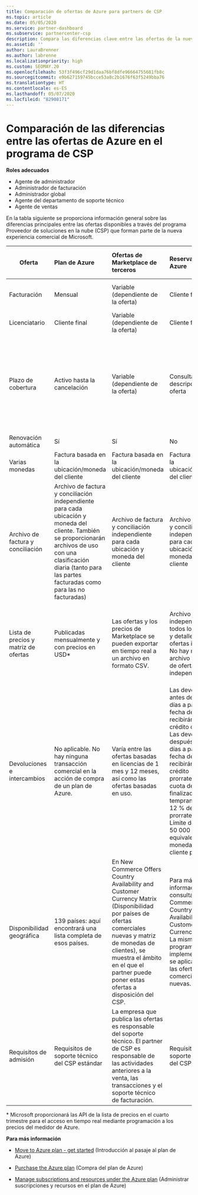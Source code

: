```yaml
---
title: Comparación de ofertas de Azure para partners de CSP
ms.topic: article
ms.date: 05/05/2020
ms.service: partner-dashboard
ms.subservice: partnercenter-csp
description: Compara las diferencias clave entre las ofertas de la nueva experiencia de Microsoft Commerce para partners en el programa de Proveedor de soluciones en la nube (CSP).
ms.assetid: ''
author: LauraBrenner
ms.author: labrenne
ms.localizationpriority: high
ms.custom: SEOMAY.20
ms.openlocfilehash: 53f3f496cf29d1daa76bf8dfe96664755681fb8c
ms.sourcegitcommit: e9b627159745bcce53a8c2b1676f63f5249bba76
ms.translationtype: HT
ms.contentlocale: es-ES
ms.lasthandoff: 05/07/2020
ms.locfileid: "82908171"
---
```

# <a name="compare-differences-between-azure-offers-in-the-csp-program"></a>Comparación de las diferencias entre las ofertas de Azure en el programa de CSP

**Roles adecuados**

- Agente de administrador
- Administrador de facturación
- Administrador global
- Agente del departamento de soporte técnico
- Agente de ventas

En la tabla siguiente se proporciona información general sobre las diferencias principales entre las ofertas disponibles a través del programa Proveedor de soluciones en la nube (CSP) que forman parte de la nueva experiencia comercial de Microsoft.


|**Oferta**| **Plan de Azure**|**Ofertas de Marketplace de terceros**|**Reservas de Azure**|**Suscripciones de servidor vendidas a través de CSP**|**Ofertas basadas en puestos**|
|-------------------|:------|:-----|:---------|:--------------|:---------|
|Facturación|Mensual|Variable (dependiente de la oferta)|Cliente final|Por adelantado para el plazo completo o de tres años|Mensual o anual|
|Licenciatario|Cliente final|Variable (dependiente de la oferta)|Cliente final| Cliente final|   Cliente final|
|Plazo de cobertura|Activo hasta la cancelación|Variable (dependiente de la oferta)|Consulta la descripción de la oferta|Todas las instancias de Azure Reservations tienen su propio período de cobertura único. Todas las suscripciones de servidor tendrán su propio período de cobertura único.|   Las licencias adicionales basadas en puestos se ajustarán al período de cobertura existente|
|Renovación automática|Sí|Sí|No| No|Sí|
|Varias monedas|Factura basada en la ubicación/moneda del cliente|Factura basada en la ubicación/moneda del cliente|Factura basada en la ubicación/moneda del cliente|Factura basada en la ubicación/moneda del cliente|Basada en la ubicación y moneda del partner| 
|Archivo de factura y conciliación|Archivo de factura y conciliación independiente para cada ubicación y moneda del cliente.  También se proporcionarán archivos de uso con una clasificación diaria (tanto para las partes facturadas como para las no facturadas) |Archivo de factura y conciliación independiente para cada ubicación y moneda del cliente|Archivo de factura y conciliación independiente para cada ubicación y moneda del cliente|Archivo de factura y conciliación independiente para cada ubicación y moneda del cliente|Todos los pedidos en un archivo de factura y conciliación|
|Lista de precios y matriz de ofertas|Publicadas mensualmente y con precios en USD*|Las ofertas y los precios de Marketplace se pueden exportar en tiempo real a un archivo en formato CSV.|Archivo único independiente con todos los precios y detalles de las ofertas incluidos. No hay ningún archivo de matriz de ofertas independiente.||Archivo único independiente con todos los precios y detalles de las ofertas incluidos. No hay ninguna matriz de ofertas independiente.| Archivo único independiente con todos los precios y detalles de las ofertas incluidos.|Lista de precios y matriz de ofertas independientes (2 archivos).|
|Devoluciones e intercambios|No aplicable. No hay ninguna transacción comercial en la acción de compra de un plan de Azure.|Varía entre las ofertas basadas en licencias de 1 mes y 12 meses, así como las ofertas basadas en uso.|Las devoluciones antes de los 5 días a partir de la fecha del pedido recibirán un crédito del 100 %. Las devoluciones después de los 5 días a partir de la fecha del pedido recibirán un crédito prorrateado y una cuota de finalización temprana del 12 % del crédito prorrateado. Límite de 50 000 USD (o el equivalente en la moneda local) por cliente por año|Las devoluciones antes de los 60 días a partir de la fecha del pedido recibirán un crédito del 100 % y las claves de licencia se desactivarán. No se aceptarán devoluciones parciales.|   Las suspensiones o cancelaciones antes de los 30 días recibirán un crédito del 100 %. Las suspensiones o cancelaciones después de los 30 días recibirán un crédito prorrateado.|
|Disponibilidad geográfica|139 países: aquí encontrará una lista completa de esos países.|En New Commerce Offers Country Availability and Customer Currency Matrix (Disponibilidad por países de ofertas comerciales nuevas y matriz de monedas de clientes), se muestra el ámbito en el que el partner puede poner estas ofertas a disposición del CSP.|Para más información, consulta New Commerce Offers Country Availability and Customer Currency Matrix. La misma programación de implementación se aplica a todas las ofertas comerciales nuevas.|Para más información, consulta New Commerce Offers Country Availability and Customer Currency Matrix.  La misma programación de implementación se aplica a todas las ofertas comerciales nuevas.|247 países|
|Requisitos de admisión|Requisitos de soporte técnico del CSP estándar|La empresa que publica las ofertas es responsable del soporte técnico.  El partner de CSP es responsable de las actividades anteriores a la venta, las transacciones y el soporte técnico de facturación.|Requisitos de soporte técnico del CSP estándar|Requisitos de soporte técnico del CSP estándar|Requisitos de soporte técnico del CSP estándar|

\* Microsoft proporcionará las API de la lista de precios en el cuarto trimestre para el acceso en tiempo real mediante programación a los precios del medidor de Azure.

**Para más información**

- [Move to Azure plan - get started](azure-plan-get-started.md) (Introducción al pasaje al plan de Azure)

- [Purchase the Azure plan](purchase-azure-plan.md) (Compra del plan de Azure)

- [Manage subscriptions and resources under the Azure plan](azure-plan-manage.md) (Administrar suscripciones y recursos en el plan de Azure)

